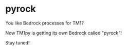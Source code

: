 # pyrock

You like Bedrock processes for TM1?

Now TM1py is getting its own Bedrock called "pyrock"!

Stay tuned!

